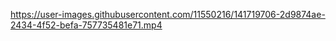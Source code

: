 

https://user-images.githubusercontent.com/11550216/141719706-2d9874ae-2434-4f52-befa-757735481e71.mp4

